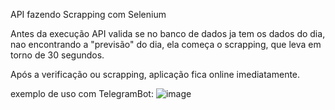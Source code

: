 API fazendo Scrapping com Selenium

Antes da execução API valida se no banco de dados ja tem os dados do dia, nao encontrando a "previsão" do dia, ela começa o scrapping,
que leva em torno de 30 segundos.

Após a verificação ou scrapping, aplicação fica online imediatamente.

exemplo de uso com TelegramBot:
![image](https://user-images.githubusercontent.com/54373093/203794660-e228e1e1-089b-4b81-83ed-e9cd0843e175.png)
